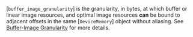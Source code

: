 [`buffer_image_granularity`] is the
granularity, in bytes, at which buffer or linear image resources, and
optimal image resources  **can**  be bound to adjacent offsets in the same
[`DeviceMemory`] object without aliasing.
See [Buffer-Image Granularity](https://www.khronos.org/registry/vulkan/specs/1.3-extensions/html/vkspec.html#resources-bufferimagegranularity) for
more details.